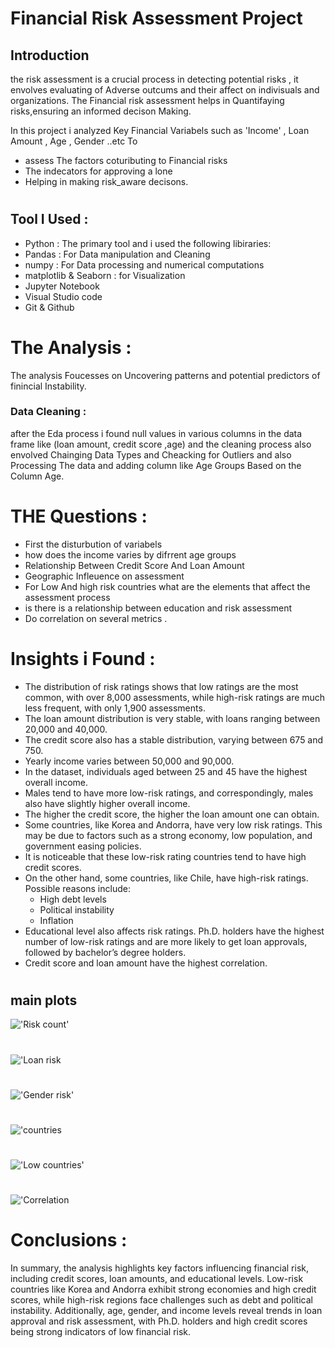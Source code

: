 #  Financial Risk Assessment Project 
## Introduction
the risk assessment is a crucial process in detecting potential risks , it envolves evaluating of Adverse outcums and their affect on indivisuals and organizations.
The Financial risk assessment helps in Quantifaying risks,ensuring an informed decison Making.

In this project i analyzed Key Financial Variabels such as 'Income' , Loan Amount , Age , Gender ..etc
To 
- assess The factors cotuributing to Financial risks 
- The indecators for approving a lone 
- Helping in making risk_aware decisons.

#

## Tool I Used :
- Python :  The primary tool and i used the following libiraries:
- Pandas : For Data manipulation and Cleaning
- numpy : For Data processing and numerical computations
- matplotlib & Seaborn : for Visualization 
- Jupyter Notebook 
- Visual Studio code 
- Git & Github
#

# The Analysis :
 The analysis Foucesses on Uncovering patterns and potential predictors of finincial Instability.
### Data Cleaning :
after the Eda process i found null values in various columns in the data frame like (loan amount, credit score ,age)
and the cleaning process also envolved Chainging Data Types and Cheacking for Outliers 
and also Processing The data and adding column like Age Groups Based on the Column Age.
# THE Questions :
-  First the disturbution of variabels 
-  how does the income varies by difrrent age groups 
-  Relationship Between Credit Score And Loan Amount
-  Geographic Infleuence on assessment
-  For Low And high risk countries what are the elements that affect the assessment process
-  is there is a relationship between education and risk assessment
-  Do correlation on several metrics .
#

# Insights i Found :

- The distribution of risk ratings shows that low ratings are the most common, with over 8,000 assessments, while high-risk ratings are much less frequent, with only 1,900 assessments.  
- The loan amount distribution is very stable, with loans ranging between 20,000 and 40,000.  
- The credit score also has a stable distribution, varying between 675 and 750.  
- Yearly income varies between 50,000 and 90,000.  
- In the dataset, individuals aged between 25 and 45 have the highest overall income.  
- Males tend to have more low-risk ratings, and correspondingly, males also have slightly higher overall income.  
- The higher the credit score, the higher the loan amount one can obtain.  
- Some countries, like Korea and Andorra, have very low risk ratings. This may be due to factors such as a strong economy, low population, and government easing policies.  
- It is noticeable that these low-risk rating countries tend to have high credit scores.  
- On the other hand, some countries, like Chile, have high-risk ratings. Possible reasons include:  
    - High debt levels  
    - Political instability  
    - Inflation  
- Educational level also affects risk ratings. Ph.D. holders have the highest number of low-risk ratings and are more likely to get loan approvals, followed by bachelor’s degree holders.  
- Credit score and loan amount have the highest correlation.  
#


## main plots
!['Risk count'](plots/rsisk-count.png)
#
!['Loan risk](plots/loan_risk.png)
#
!['Gender risk'](plots/gender_risk.png)
#
!['countries](plots/Countries.png)
#
!['Low countries'](plots/low_countries.png)
#
!['Correlation](plots/corr.png)

#
#  Conclusions :
In summary, the analysis highlights key factors influencing financial risk, including credit scores, loan amounts, and educational levels. Low-risk countries like Korea and Andorra exhibit strong economies and high credit scores, while high-risk regions face challenges such as debt and political instability. Additionally, age, gender, and income levels reveal trends in loan approval and risk assessment, with Ph.D. holders and high credit scores being strong indicators of low financial risk.

